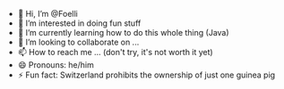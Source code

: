 - 👋 Hi, I’m @Foelli
- 👀 I’m interested in doing fun stuff
- 🌱 I’m currently learning how to do this whole thing (Java)
- 💞️ I’m looking to collaborate on ...
- 📫 How to reach me ... (don't try, it's not worth it yet)
- 😄 Pronouns: he/him
- ⚡ Fun fact: Switzerland prohibits the ownership of just one guinea pig

<!---
Foelli/Foelli is a ✨ special ✨ repository because its `README.md` (this file) appears on your GitHub profile.
You can click the Preview link to take a look at your changes.
--->
